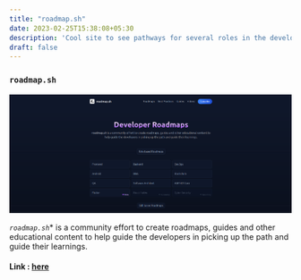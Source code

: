 ```yaml
---
title: "roadmap.sh"
date: 2023-02-25T15:38:08+05:30
description: 'Cool site to see pathways for several roles in the developer field.'
draft: false
---
```

### `roadmap.sh`

![roadmap](assets/20230225_154340_image.png)

*`roadmap.sh`** is a community effort to create roadmaps, guides and
other educational content to help guide the developers in picking up the path and guide their learnings.

#### Link : [here](https://roadmap.sh/)
